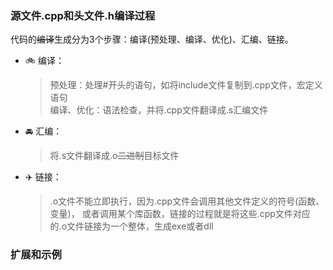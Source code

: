 ### 源文件.cpp和头文件.h编译过程
代码的~~编译~~生成分为3个步骤：编译(预处理、编译、优化)、汇编、链接。
- 🚲 编译：
  > 预处理：处理#开头的语句，如将include文件复制到.cpp文件，宏定义语句  
  > 编译、优化：语法检查，并将.cpp文件翻译成.s汇编文件  
- 🚘 汇编：
  > 将.s文件翻译成.o~~二进制~~目标文件
- ✈️ 链接：
  >.o文件不能立即执行，因为.cpp文件会调用其他文件定义的符号(函数、变量)，
或者调用某个库函数，链接的过程就是将这些.cpp文件对应的.o文件链接为一个整体，生成exe或者dll
### 扩展和示例
